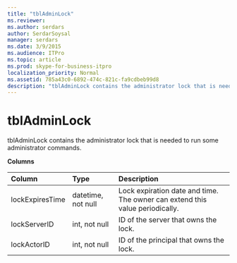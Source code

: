 ```yaml
---
title: "tblAdminLock"
ms.reviewer: 
ms.author: serdars
author: SerdarSoysal
manager: serdars
ms.date: 3/9/2015
ms.audience: ITPro
ms.topic: article
ms.prod: skype-for-business-itpro
localization_priority: Normal
ms.assetid: 785a43c0-6892-474c-821c-fa9cdbeb99d8
description: "tblAdminLock contains the administrator lock that is needed to run some administrator commands."
---
```


# tblAdminLock
 
tblAdminLock contains the administrator lock that is needed to run some administrator commands.
  
**Columns**

|**Column**|**Type**|**Description**|
|:-----|:-----|:-----|
|lockExpiresTime  <br/> |datetime, not null  <br/> |Lock expiration date and time. The owner can extend this value periodically.  <br/> |
|lockServerID  <br/> |int, not null  <br/> |ID of the server that owns the lock.  <br/> |
|lockActorID  <br/> |int, not null  <br/> |ID of the principal that owns the lock.  <br/> |
   

